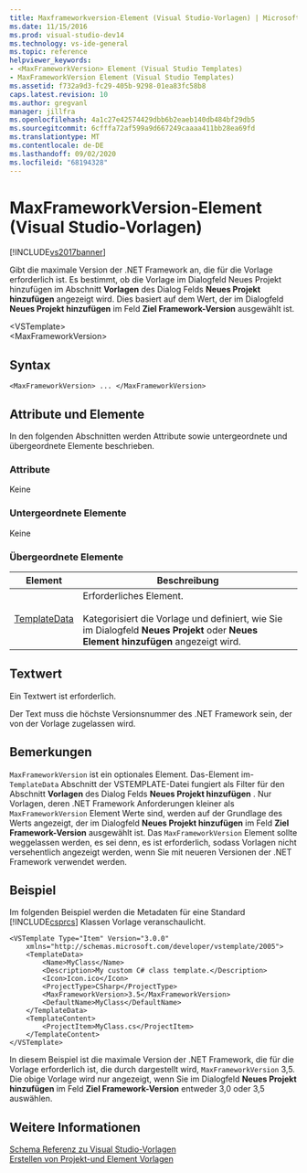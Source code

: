 ```yaml
---
title: Maxframeworkversion-Element (Visual Studio-Vorlagen) | Microsoft-Dokumentation
ms.date: 11/15/2016
ms.prod: visual-studio-dev14
ms.technology: vs-ide-general
ms.topic: reference
helpviewer_keywords:
- <MaxFrameworkVersion> Element (Visual Studio Templates)
- MaxFrameworkVersion Element (Visual Studio Templates)
ms.assetid: f732a9d3-fc29-405b-9298-01ea83fc58b8
caps.latest.revision: 10
ms.author: gregvanl
manager: jillfra
ms.openlocfilehash: 4a1c27e42574429dbb6b2eaeb140db484bf29db5
ms.sourcegitcommit: 6cfffa72af599a9d667249caaaa411bb28ea69fd
ms.translationtype: MT
ms.contentlocale: de-DE
ms.lasthandoff: 09/02/2020
ms.locfileid: "68194328"
---
```

# <a name="maxframeworkversion-element-visual-studio-templates"></a>MaxFrameworkVersion-Element (Visual Studio-Vorlagen)
[!INCLUDE[vs2017banner](../includes/vs2017banner.md)]

Gibt die maximale Version der .NET Framework an, die für die Vorlage erforderlich ist. Es bestimmt, ob die Vorlage im Dialogfeld Neues Projekt hinzufügen im Abschnitt **Vorlagen** des Dialog Felds **Neues Projekt hinzufügen** angezeigt wird. Dies basiert auf dem Wert, der im Dialogfeld **Neues Projekt hinzufügen** im Feld **Ziel Framework-Version** ausgewählt ist.  
  
 \<VSTemplate>  
 \<MaxFrameworkVersion>  
  
## <a name="syntax"></a>Syntax  
  
```  
<MaxFrameworkVersion> ... </MaxFrameworkVersion>  
```  
  
## <a name="attributes-and-elements"></a>Attribute und Elemente  
 In den folgenden Abschnitten werden Attribute sowie untergeordnete und übergeordnete Elemente beschrieben.  
  
### <a name="attributes"></a>Attribute  
 Keine  
  
### <a name="child-elements"></a>Untergeordnete Elemente  
 Keine  
  
### <a name="parent-elements"></a>Übergeordnete Elemente  
  
|Element|Beschreibung|  
|-------------|-----------------|  
|[TemplateData](../extensibility/templatedata-element-visual-studio-templates.md)|Erforderliches Element.<br /><br /> Kategorisiert die Vorlage und definiert, wie Sie im Dialogfeld **Neues Projekt** oder **Neues Element hinzufügen** angezeigt wird.|  
  
## <a name="text-value"></a>Textwert  
 Ein Textwert ist erforderlich.  
  
 Der Text muss die höchste Versionsnummer des .NET Framework sein, der von der Vorlage zugelassen wird.  
  
## <a name="remarks"></a>Bemerkungen  
 `MaxFrameworkVersion` ist ein optionales Element. Das-Element im- `TemplateData` Abschnitt der VSTEMPLATE-Datei fungiert als Filter für den Abschnitt **Vorlagen** des Dialog Felds **Neues Projekt hinzufügen** . Nur Vorlagen, deren .NET Framework Anforderungen kleiner als `MaxFrameworkVersion` Element Werte sind, werden auf der Grundlage des Werts angezeigt, der im Dialogfeld **Neues Projekt hinzufügen** im Feld **Ziel Framework-Version** ausgewählt ist. Das `MaxFrameworkVersion` Element sollte weggelassen werden, es sei denn, es ist erforderlich, sodass Vorlagen nicht versehentlich angezeigt werden, wenn Sie mit neueren Versionen der .NET Framework verwendet werden.  
  
## <a name="example"></a>Beispiel  
 Im folgenden Beispiel werden die Metadaten für eine Standard [!INCLUDE[csprcs](../includes/csprcs-md.md)] Klassen Vorlage veranschaulicht.  
  
```  
<VSTemplate Type="Item" Version="3.0.0"  
    xmlns="http://schemas.microsoft.com/developer/vstemplate/2005">  
    <TemplateData>  
        <Name>MyClass</Name>  
        <Description>My custom C# class template.</Description>  
        <Icon>Icon.ico</Icon>  
        <ProjectType>CSharp</ProjectType>  
        <MaxFrameworkVersion>3.5</MaxFrameworkVersion>  
        <DefaultName>MyClass</DefaultName>  
    </TemplateData>  
    <TemplateContent>  
        <ProjectItem>MyClass.cs</ProjectItem>  
    </TemplateContent>  
</VSTemplate>  
```  
  
 In diesem Beispiel ist die maximale Version der .NET Framework, die für die Vorlage erforderlich ist, die durch dargestellt wird, `MaxFrameworkVersion` 3,5. Die obige Vorlage wird nur angezeigt, wenn Sie im Dialogfeld **Neues Projekt hinzufügen** im Feld **Ziel Framework-Version** entweder 3,0 oder 3,5 auswählen.  
  
## <a name="see-also"></a>Weitere Informationen  
 [Schema Referenz zu Visual Studio-Vorlagen](../extensibility/visual-studio-template-schema-reference.md)   
 [Erstellen von Projekt-und Element Vorlagen](../ide/creating-project-and-item-templates.md)
